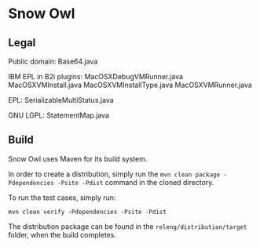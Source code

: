 # Snow Owl

## Legal

Public domain:
Base64.java

IBM EPL in B2i plugins:
MacOSXDebugVMRunner.java
MacOSXVMInstall.java
MacOSXVMInstallType.java
MacOSXVMRunner.java

EPL:
SerializableMultiStatus.java

GNU LGPL:
StatementMap.java

## Build

Snow Owl uses Maven for its build system.

In order to create a distribution, simply run the `mvn clean package -Pdependencies -Psite -Pdist` command in the cloned directory.

To run the test cases, simply run:

    mvn clean verify -Pdependencies -Psite -Pdist

The distribution package can be found in the `releng/distribution/target` folder, when the build completes.
